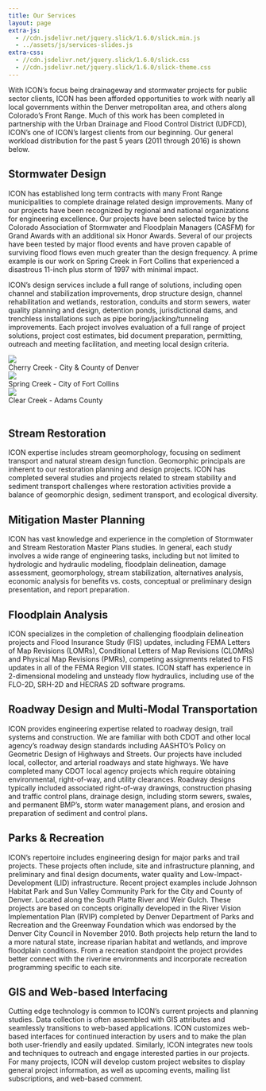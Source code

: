 ```yaml
---
title: Our Services
layout: page
extra-js:
  - //cdn.jsdelivr.net/jquery.slick/1.6.0/slick.min.js
  - ../assets/js/services-slides.js
extra-css:
  - //cdn.jsdelivr.net/jquery.slick/1.6.0/slick.css
  - //cdn.jsdelivr.net/jquery.slick/1.6.0/slick-theme.css
---
```


With ICON’s focus being drainageway and stormwater projects for public sector
clients, ICON has been afforded opportunities to work with nearly all local
governments within the Denver metropolitan area, and others along Colorado’s
Front Range.   Much of this work has been completed in partnership with the
Urban Drainage and Flood Control District (UDFCD), ICON’s one of ICON’s largest
clients from our beginning.  Our general workload distribution for the past 5
years (2011 through 2016) is shown below.

## Stormwater Design

ICON has established long term contracts with many Front Range municipalities to
complete drainage related design improvements. Many of our projects have been
recognized by regional and national organizations for engineering excellence.
Our projects have been selected twice by the Colorado Association of Stormwater
and Floodplain Managers (CASFM) for Grand Awards with an additional six Honor
Awards. Several of our projects have been tested by major flood events and have
proven capable of surviving flood flows even much greater than the design
frequency. A prime example is our work on Spring Creek in Fort Collins that
experienced a disastrous 11-inch plus storm of 1997 with minimal impact.

ICON’s design services include a full range of solutions, including open channel
and stabilization improvements, drop structure design, channel rehabilitation
and wetlands, restoration, conduits and storm sewers, water quality planning and
design, detention ponds, jurisdictional dams, and trenchless installations such
as pipe boring/jacking/tunneling improvements. Each project involves evaluation
of a full range of project solutions, project cost estimates, bid document
preparation, permitting, outreach and meeting facilitation, and meeting local
design criteria.

<div class="row">
<div class="8u -2u 12u$(small)">
<div class="sd-slides">
<div class="image fit slide">
<img src="{{base}}/images/sd-cherry-creek.jpg">
<div class="slide_caption">Cherry Creek - City & County of Denver</div>
</div>
<div class="image fit slide">
<img src="{{base}}/images/sd-spring-creek.jpg">
<div class="slide_caption">Spring Creek - City of Fort Collins</div>
</div>
<div class="image fit slide">
<img src="{{base}}/images/sd-clear-creek.jpg">
<div class="slide_caption">Clear Creek - Adams County</div>
</div>
</div>
</div>
</div>
<br />

## Stream Restoration

ICON expertise includes stream geomorphology, focusing on sediment transport and
natural stream design function.  Geomorphic principals are inherent to our
restoration planning and design projects.  ICON has completed several studies
and projects related to stream stability and sediment transport challenges where
restoration activities provide a balance of geomorphic design, sediment
transport, and ecological diversity.



## Mitigation Master Planning

ICON has vast knowledge and experience in the completion of Stormwater and
Stream Restoration Master Plans studies. In general, each study involves a wide
range of engineering tasks, including but not limited to hydrologic and
hydraulic modeling, floodplain delineation, damage assessment, geomorphology,
stream stabilization, alternatives analysis, economic analysis for benefits vs.
costs, conceptual or preliminary design presentation, and report preparation.




## Floodplain Analysis

ICON specializes in the completion of challenging floodplain delineation
projects and Flood Insurance Study (FIS) updates, including FEMA Letters of Map
Revisions (LOMRs), Conditional Letters of Map Revisions (CLOMRs) and Physical
Map Revisions (PMRs), competing assignments related to FIS updates in all of the
FEMA Region VIII states. ICON staff has experience in 2-dimensional modeling and
unsteady flow hydraulics, including use of the FLO-2D, SRH-2D and HECRAS 2D
software programs.



## Roadway Design and Multi-Modal Transportation

ICON provides engineering expertise related to roadway design, trail systems and
construction. We are familiar with both CDOT and other local agency’s roadway
design standards including AASHTO’s Policy on Geometric Design of Highways and
Streets. Our projects have included local, collector, and arterial roadways and
state highways. We have completed many CDOT local agency projects which require
obtaining environmental, right-of-way, and utility clearances. Roadway designs
typically included associated right-of-way drawings, construction phasing and
traffic control plans, drainage design, including storm sewers, swales, and
permanent BMP’s, storm water management plans, and erosion and preparation of
sediment and control plans.




## Parks & Recreation

ICON’s repertoire includes engineering design for major parks and trail
projects.  These projects often include, site and infrastructure planning, and
preliminary and final design documents, water quality and Low-Impact-Development
(LID) infrastructure.  Recent project examples include Johnson Habitat Park and
Sun Valley Community Park for the City and County of Denver.  Located along the
South Platte River and Weir Gulch. These projects are based on concepts
originally developed in the River Vision Implementation Plan (RVIP) completed by
Denver Department of Parks and Recreation and the Greenway Foundation which was
endorsed by the Denver City Council in November 2010. Both projects help return
the land to a more natural state, increase riparian habitat and wetlands, and
improve floodplain conditions. From a recreation standpoint the project provides
better connect with the riverine environments and incorporate recreation
programming specific to each site.  




## GIS and Web-based Interfacing

Cutting edge technology is common to ICON’s current projects and planning
studies. Data collection is often assembled with GIS attributes and seamlessly
transitions to web-based applications. ICON customizes web-based interfaces for
continued interaction by users and to make the plan both user-friendly and
easily updated. Similarly, ICON integrates new tools and techniques to outreach
and engage interested parties in our projects. For many projects, ICON will
develop custom project websites to display general project information, as well
as upcoming events, mailing list subscriptions, and web-based comment.
